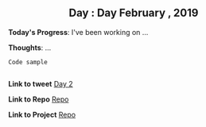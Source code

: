 <h2 align="center"> Day : Day February , 2019 </h2>
 
**Today's Progress**: I've been working on ...

**Thoughts**: ...

```
Code sample
```

<p align="center">
	<img src="" alt="">
</p>

**Link to tweet**
[Day 2]()

**Link to Repo**
[Repo]()

**Link to Project**
[Repo]()
